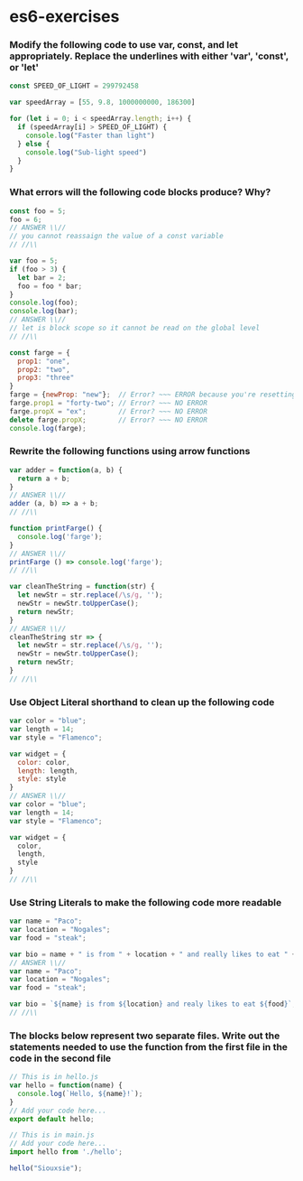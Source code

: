 # es6-exercises

### Modify the following code to use var, const, and let appropriately. Replace the underlines with either 'var', 'const', or 'let'

```js
const SPEED_OF_LIGHT = 299792458

var speedArray = [55, 9.8, 1000000000, 186300]

for (let i = 0; i < speedArray.length; i++) {
  if (speedArray[i] > SPEED_OF_LIGHT) {
    console.log("Faster than light")
  } else {
    console.log("Sub-light speed")
  }
}
```

### What errors will the following code blocks produce? Why?

```js
const foo = 5;
foo = 6;
// ANSWER \\//
// you cannot reassaign the value of a const variable
// //\\
```
```js
var foo = 5;
if (foo > 3) {
  let bar = 2;
  foo = foo * bar;
}
console.log(foo);
console.log(bar);
// ANSWER \\//
// let is block scope so it cannot be read on the global level
// //\\
```
```js
const farge = {
  prop1: "one",
  prop2: "two",
  prop3: "three"
}
farge = {newProp: "new"};  // Error? ~~~ ERROR because you're resetting to a new object
farge.prop1 = "forty-two"; // Error? ~~~ NO ERROR
farge.propX = "ex";        // Error? ~~~ NO ERROR
delete farge.propX;        // Error? ~~~ NO ERROR
console.log(farge);
```

### Rewrite the following functions using arrow functions

```js
var adder = function(a, b) {
  return a + b;
}
// ANSWER \\//
adder (a, b) => a + b;
// //\\
```
```js
function printFarge() {
  console.log('farge');
}
// ANSWER \\//
printFarge () => console.log('farge');
// //\\
```
```js
var cleanTheString = function(str) {
  let newStr = str.replace(/\s/g, '');
  newStr = newStr.toUpperCase();
  return newStr;
}
// ANSWER \\//
cleanTheString str => {
  let newStr = str.replace(/\s/g, '');
  newStr = newStr.toUpperCase();
  return newStr;
}
// //\\
```

### Use Object Literal shorthand to clean up the following code

```js
var color = "blue";
var length = 14;
var style = "Flamenco";

var widget = {
  color: color,
  length: length,
  style: style
}
// ANSWER \\//
var color = "blue";
var length = 14;
var style = "Flamenco";

var widget = {
  color,
  length,
  style
}
// //\\
```

### Use String Literals to make the following code more readable

```js
var name = "Paco";
var location = "Nogales";
var food = "steak";

var bio = name + " is from " + location + " and really likes to eat " + food;
// ANSWER \\//
var name = "Paco";
var location = "Nogales";
var food = "steak";

var bio = `${name} is from ${location} and realy likes to eat ${food}`;
// //\\
```

### The blocks below represent two separate files. Write out the statements needed to use the function from the first file in the code in the second file

```js
// This is in hello.js
var hello = function(name) {
  console.log(`Hello, ${name}!`);
}
// Add your code here...
export default hello;

```
```js
// This is in main.js
// Add your code here...
import hello from './hello';

hello("Siouxsie");
```
